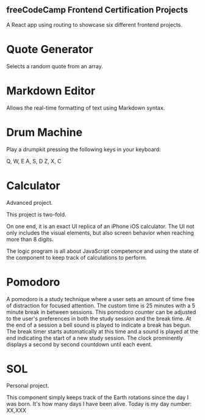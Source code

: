 ## freeCodeCamp Frontend Certification Projects

A React app using routing to showcase six different frontend projects.

# Quote Generator

Selects a random quote from an array.

# Markdown Editor

Allows the real-time formatting of text using Markdown syntax.

# Drum Machine

Play a drumpkit pressing the following keys in your keyboard:

Q, W, E
A, S, D
Z, X, C

# Calculator

Advanced project.

This project is two-fold.

On one end, it is an exact UI replica of an iPhone iOS calculator. The UI not only includes the visual elements, but also screen behavior when reaching more than 8 digits.

The logic program is all about JavaScript competence and using the state of the component to keep track of calculations to perform.

# Pomodoro

A pomodoro is a study technique where a user sets an amount of time free of distraction for focused attention.
The custom time is 25 minutes with a 5 minute break in between sessions.
This pomodoro counter can be adjusted to the user's preferences in both the study session and the break time.
At the end of a session a bell sound is played to indicate a break has begun.
The break timer starts automatically at this time and a sound is played at the end indicating the start of a new study session.
The clock prominently displays a second by second countdown until each event.

# SOL

Personal project.

This component simply keeps track of the Earth rotations since the day I was born.
It's how many days I have been alive. Today is my day number: XX,XXX

